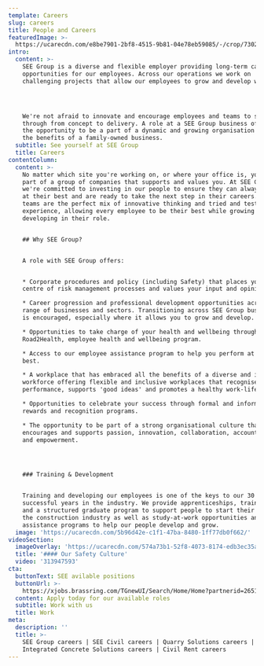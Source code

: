 ```yaml
---
template: Careers
slug: careers
title: People and Careers
featuredImage: >-
  https://ucarecdn.com/e8be7901-2bf8-4515-9b81-04e78eb59085/-/crop/7302x3701/0,431/-/preview/
intro:
  content: >-
    SEE Group is a diverse and flexible employer providing long-term career
    opportunities for our employees. Across our operations we work on
    challenging projects that allow our employees to grow and develop with us.




    We're not afraid to innovate and encourage employees and teams to see ideas
    through from concept to delivery. A role at a SEE Group business offers you
    the opportunity to be a part of a dynamic and growing organisation with all
    the benefits of a family-owned business.
  subtitle: See yourself at SEE Group
  title: Careers
contentColumn:
  content: >-
    No matter which site you're working on, or where your office is, you'll be a
    part of a group of companies that supports and values you. At SEE Group,
    we're committed to investing in our people to ensure they can always perform
    at their best and are ready to take the next step in their careers. Our
    teams are the perfect mix of innovative thinking and tried and tested
    experience, allowing every employee to be their best while growing and
    developing in their role.


    ## Why SEE Group?


    A role with SEE Group offers: 


    * Corporate procedures and policy (including Safety) that places you at the
    centre of risk management processes and values your input and opinion.

    * Career progression and professional development opportunities across a
    range of businesses and sectors. Transitioning across SEE Group businesses
    is encouraged, especially where it allows you to grow and develop.

    * Opportunities to take charge of your health and wellbeing through the
    Road2Health, employee health and wellbeing program.

    * Access to our employee assistance program to help you perform at your
    best.

    * A workplace that has embraced all the benefits of a diverse and inclusive
    workforce offering flexible and inclusive workplaces that recognise high
    performance, supports 'good ideas' and promotes a healthy work-life balance.

    * Opportunities to celebrate your success through formal and informal
    rewards and recognition programs. 

    * The opportunity to be part of a strong organisational culture that
    encourages and supports passion, innovation, collaboration, accountability
    and empowerment.  




    ### Training & Development


    Training and developing our employees is one of the keys to our 30
    successful years in the industry. We provide apprenticeships, traineeships
    and a structured graduate program to support people to start their career in
    the construction industry as well as study-at-work opportunities and study
    assistance programs to help our people develop and grow.
  image: 'https://ucarecdn.com/5b96d42e-c1f1-47ba-8480-1ff77db0f662/'
videoSection:
  imageOverlay: 'https://ucarecdn.com/574a73b1-52f8-4073-8174-edb3ec35ae5b/'
  title: '#### Our Safety Culture'
  video: '313947593'
cta:
  buttonText: SEE avilable positions
  buttonUrl: >-
    https://xjobs.brassring.com/TGnewUI/Search/Home/Home?partnerid=26512&siteid=6978#home
  content: Apply today for our available roles
  subtitle: Work with us
  title: Work
meta:
  description: ''
  title: >-
    SEE Group careers | SEE Civil careers | Quarry Solutions careers |
    Integrated Concrete Solutions careers | Civil Rent careers
---
```


